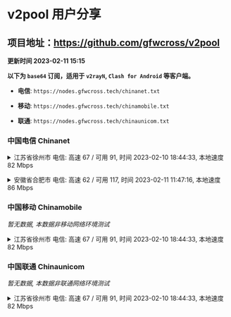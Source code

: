 # v2pool 用户分享
## 项目地址：<https://github.com/gfwcross/v2pool>
**更新时间 2023-02-11 15:15**


**以下为 `base64` 订阅，适用于 `v2rayN`, `Clash for Android` 等客户端。**

- **电信**: `https://nodes.gfwcross.tech/chinanet.txt`

- **移动**: `https://nodes.gfwcross.tech/chinamobile.txt`

- **联通**: `https://nodes.gfwcross.tech/chinaunicom.txt`


### 中国电信 Chinanet
<details><summary>江苏省徐州市 电信: 高速 67 / 可用 91, 时间 2023-02-10 18:44:33, 本地速度 82 Mbps</summary><p>可用节点订阅：https://transfer.sh/LMn3jW/running.txt<br>高速节点订阅：https://transfer.sh/DRbxvX/good.txt<br>低延迟节点订阅：https://transfer.sh/qImFMj/low_delay.txt</p></details>
<p></p><details><summary>安徽省合肥市 电信: 高速 62 / 可用 117, 时间 2023-02-11 11:47:16, 本地速度 86 Mbps</summary><p>可用节点订阅：https://transfer.sh/Im6zjy/running.txt<br>高速节点订阅：https://transfer.sh/3uso6W/good.txt<br>低延迟节点订阅：https://transfer.sh/1Ev8XP/low_delay.txt</p></details>
<p></p>

### 中国移动 Chinamobile
<i>暂无数据, 本数据非移动网络环境测试</i>
<details><summary>江苏省徐州市 电信: 高速 67 / 可用 91, 时间 2023-02-10 18:44:33, 本地速度 82 Mbps</summary><p>可用节点订阅：https://transfer.sh/LMn3jW/running.txt<br>高速节点订阅：https://transfer.sh/DRbxvX/good.txt<br>低延迟节点订阅：https://transfer.sh/qImFMj/low_delay.txt</p></details>
<p></p>

### 中国联通 Chinaunicom
<i>暂无数据, 本数据非联通网络环境测试</i>
<details><summary>江苏省徐州市 电信: 高速 67 / 可用 91, 时间 2023-02-10 18:44:33, 本地速度 82 Mbps</summary><p>可用节点订阅：https://transfer.sh/LMn3jW/running.txt<br>高速节点订阅：https://transfer.sh/DRbxvX/good.txt<br>低延迟节点订阅：https://transfer.sh/qImFMj/low_delay.txt</p></details>
<p></p>